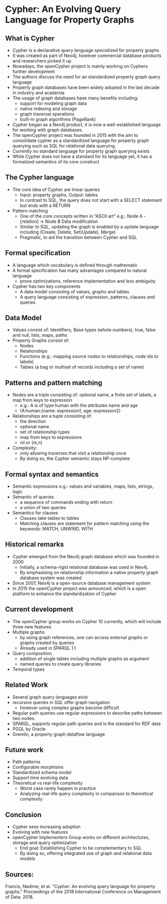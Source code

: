# Cypher: An Evolving Query Language for Property Graphs 

## What is Cypher
- Cypher is a declarative query language specialized for property graphs
- It was created as part of Neo4j, however commercial database products and researchers picked it up
- Nowadays, the openCypher project is mainly working on Cyphers further development
- The authors discuss the need for an standardized property graph query language
- Property graph databases have been widely adopted in the last decade in industry and academia
- The usage of graph databases have many benefits including:
  - support for modeling graph data
  - native indexing and storage
  - graph traversal operations
  - built-in graph algorithms (PageRank)
- Cypher began as a Neo4j product, it is now a well-established language for working with graph databases.
- The openCypher project was founded in 2015 with the aim to consolidate cypher as a standardized language for property graph querying such as SQL for relational data querying.
- Currently no standard language for property graph querying exists
- While Cypher does not have a standard for its language yet, it has a formalized semantics of its core construct

## The Cypher language
- The core idea of Cypher are linear queries
  - Input: property graphs, Output: tables
  - In contrast to SQL, the query does not start with a SELECT statement but ends with a RETURN
- Pattern matching
  - One of the core concepts written in “ASCII art” e.g.: Node A - [relation] -> Node B
Data modification
  - Similar to SQL, updating the graph is enabled by a update language including (Create, Delete, Set(Update), Merge)
  - Pragmatic, to aid the transition between Cypher and SQL

## Formal specification
- A language which vocabulary is defined through mathematic  
- A formal specification has many advantages compared to natural language
  - prove optimizations, reference implementation and less ambiguity
- Cypher has two key components
  - A data model consisting of values, graphs and tables
  - A query language consisting of expression, patterns, clauses and queries

## Data Model
- Values consist of: Identifiers, Base types (whole numbers), true, false and null, lists, maps, paths
- Property Graphs consist of:
  - Nodes
  - Relationships
  - Functions (e.g.: mapping source nodes to relationships, node ids to labels)
  - Tables (a bag or multiset of records including a set of name)

## Patterns and pattern matching
- Nodes are a triple consisting of: optional name, a finite set of labels, a map from keys to expression
  - e.g.: A is of type human with the attributes name and age
  - (A:human:{name: expression1, age: expression2}
- Relationships are a tuple consisting of:
  - the direction
  - optional name
  - set of relationship types
  - map from keys to expressions
  - nil or (m,n)
- Complexity:
  - only allowing traverses that visit a relationship once
  - By doing so, the Cypher semantic stays NP-complete

## Formal syntax and semantics
- Semantic expressions e.g.: values and variables, maps, lists, strings, logic
- Semantic of queries
  - a sequence of commands ending with return 
  - a union of two queries
- Semantics for clauses
  - Clauses take tables to tables
  - Matching clauses are statement for pattern matching using the keywords: MATCH, UNWIND, WITH

## Historical remarks	
- Cypher emerged from the Neo4j graph database which was founded in 2000
  - Initially, a schema-rigid relational database was used in Neo4j. 
  - By emphasising on relationship information a native property graph database system was created
- Since 2007, Neo4j is a open-source database management system
- In 2015 the openCypher project was announced, which is a open platform to enhance the standardization of Cypher

## Current development
- The openCypher group works on Cypher 10 currently, which will include three new features
- Multiple graphs
  - by using graph references, one can access external graphs or graphs created by queries
  - Already used in SPARQL 1.1
- Query composition
  - addition of single tables including multiple graphs as argument
  - named queries to create query libraries
- Temporal types

## Related Work
- Several graph query languages exist
- recursive queries in SQL offer graph navigation
  - however using complex graphs become difficult
- Regular path queries use regular expressions to describe paths between two nodes.
- SPARQL, supports regular path queries and is the standard for RDF data
- PGQL by Oracle
- Gremlin, a property graph dataflow language

## Future work
- Path patterns
- Configurable morphisms
- Standardized schema model
- Support time evolving data
- Theoretical vs real-life complexity
  - Worst case rarely happen in practice
  - Analyzing real-life query complexity in comparison to theoretical complexity

## Conclusion
- Cypher sees increasing adoption
- Evolving with new features
- openCypher Implementers Group works on different architectures, storage and query optimization
  - End goal: Establishing Cypher to be complementary to SQL
  - By doing so, offering integrated use of graph and relational data models

## Sources:
Francis, Nadime, et al. "Cypher: An evolving query language for property graphs." Proceedings of the 2018 International Conference on Management of Data. 2018.





